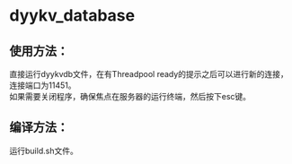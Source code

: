# dyykv_database
## 使用方法：
直接运行dyykvdb文件，在有Threadpool ready的提示之后可以进行新的连接，连接端口为11451。<br>
如果需要关闭程序，确保焦点在服务器的运行终端，然后按下esc键。

## 编译方法：
运行build.sh文件。
